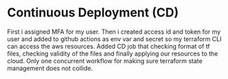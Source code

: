 # Continuous Deployment (CD)

First i assigned MFA for my user.
Then i created access id and token for my user and added to github actions as env var and secret so my terraform CLI can access the aws resources.
Added CD job that checking format of tf files, checking validity of the files and finally applying our resources to the cloud.
Only one concurrent workflow for making sure terraform state management does not collide.